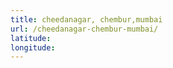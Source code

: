 ```yaml
---
title: cheedanagar, chembur,mumbai
url: /cheedanagar-chembur-mumbai/
latitude: 
longitude: 
---
```

